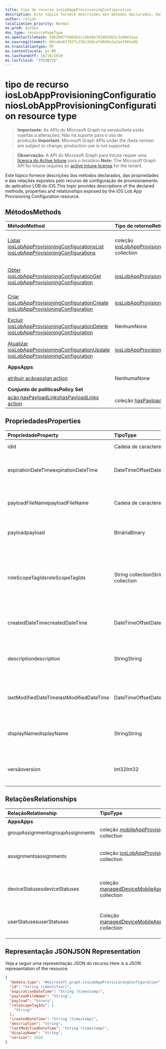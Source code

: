 ```yaml
---
title: tipo de recurso iosLobAppProvisioningConfiguration
description: Este tópico fornece descrições dos métodos declarados, das propriedades e das relações expostos pelo recurso de configuração de provisionamento do aplicativo LOB do iOS.
author: rolyon
localization_priority: Normal
ms.prod: Intune
doc_type: resourcePageType
ms.openlocfilehash: 58b2b07fdd6562c14b49e781862063c3a9b67aae
ms.sourcegitcommit: 0dcabe677927c259c2ddcefd0d5e2a2aef065e8b
ms.translationtype: MT
ms.contentlocale: pt-BR
ms.lasthandoff: 10/16/2019
ms.locfileid: "37538725"
---
```

# <a name="ioslobappprovisioningconfiguration-resource-type"></a><span data-ttu-id="4f7b8-103">tipo de recurso iosLobAppProvisioningConfiguration</span><span class="sxs-lookup"><span data-stu-id="4f7b8-103">iosLobAppProvisioningConfiguration resource type</span></span>

> <span data-ttu-id="4f7b8-104">**Importante:** As APIs do Microsoft Graph na versão/beta estão sujeitas a alterações; Não há suporte para o uso de produção.</span><span class="sxs-lookup"><span data-stu-id="4f7b8-104">**Important:** Microsoft Graph APIs under the /beta version are subject to change; production use is not supported.</span></span>

> <span data-ttu-id="4f7b8-105">**Observação:** A API do Microsoft Graph para Intune requer uma [licença do Active Intune](https://go.microsoft.com/fwlink/?linkid=839381) para o locatário.</span><span class="sxs-lookup"><span data-stu-id="4f7b8-105">**Note:** The Microsoft Graph API for Intune requires an [active Intune license](https://go.microsoft.com/fwlink/?linkid=839381) for the tenant.</span></span>

<span data-ttu-id="4f7b8-106">Este tópico fornece descrições dos métodos declarados, das propriedades e das relações expostos pelo recurso de configuração de provisionamento do aplicativo LOB do iOS.</span><span class="sxs-lookup"><span data-stu-id="4f7b8-106">This topic provides descriptions of the declared methods, properties and relationships exposed by the iOS Lob App Provisioning Configuration resource.</span></span>

## <a name="methods"></a><span data-ttu-id="4f7b8-107">Métodos</span><span class="sxs-lookup"><span data-stu-id="4f7b8-107">Methods</span></span>
|<span data-ttu-id="4f7b8-108">Método</span><span class="sxs-lookup"><span data-stu-id="4f7b8-108">Method</span></span>|<span data-ttu-id="4f7b8-109">Tipo de retorno</span><span class="sxs-lookup"><span data-stu-id="4f7b8-109">Return Type</span></span>|<span data-ttu-id="4f7b8-110">Descrição</span><span class="sxs-lookup"><span data-stu-id="4f7b8-110">Description</span></span>|
|:---|:---|:---|
|[<span data-ttu-id="4f7b8-111">Listar iosLobAppProvisioningConfigurations</span><span class="sxs-lookup"><span data-stu-id="4f7b8-111">List iosLobAppProvisioningConfigurations</span></span>](../api/intune-shared-ioslobappprovisioningconfiguration-list.md)|<span data-ttu-id="4f7b8-112">coleção [iosLobAppProvisioningConfiguration](../resources/intune-shared-ioslobappprovisioningconfiguration.md)</span><span class="sxs-lookup"><span data-stu-id="4f7b8-112">[iosLobAppProvisioningConfiguration](../resources/intune-shared-ioslobappprovisioningconfiguration.md) collection</span></span>|<span data-ttu-id="4f7b8-113">Listar Propriedades e relações dos objetos [iosLobAppProvisioningConfiguration](../resources/intune-shared-ioslobappprovisioningconfiguration.md) .</span><span class="sxs-lookup"><span data-stu-id="4f7b8-113">List properties and relationships of the [iosLobAppProvisioningConfiguration](../resources/intune-shared-ioslobappprovisioningconfiguration.md) objects.</span></span>|
|[<span data-ttu-id="4f7b8-114">Obter iosLobAppProvisioningConfiguration</span><span class="sxs-lookup"><span data-stu-id="4f7b8-114">Get iosLobAppProvisioningConfiguration</span></span>](../api/intune-shared-ioslobappprovisioningconfiguration-get.md)|[<span data-ttu-id="4f7b8-115">iosLobAppProvisioningConfiguration</span><span class="sxs-lookup"><span data-stu-id="4f7b8-115">iosLobAppProvisioningConfiguration</span></span>](../resources/intune-shared-ioslobappprovisioningconfiguration.md)|<span data-ttu-id="4f7b8-116">Leia as propriedades e as relações do objeto [iosLobAppProvisioningConfiguration](../resources/intune-shared-ioslobappprovisioningconfiguration.md) .</span><span class="sxs-lookup"><span data-stu-id="4f7b8-116">Read properties and relationships of the [iosLobAppProvisioningConfiguration](../resources/intune-shared-ioslobappprovisioningconfiguration.md) object.</span></span>|
|[<span data-ttu-id="4f7b8-117">Criar iosLobAppProvisioningConfiguration</span><span class="sxs-lookup"><span data-stu-id="4f7b8-117">Create iosLobAppProvisioningConfiguration</span></span>](../api/intune-shared-ioslobappprovisioningconfiguration-create.md)|[<span data-ttu-id="4f7b8-118">iosLobAppProvisioningConfiguration</span><span class="sxs-lookup"><span data-stu-id="4f7b8-118">iosLobAppProvisioningConfiguration</span></span>](../resources/intune-shared-ioslobappprovisioningconfiguration.md)|<span data-ttu-id="4f7b8-119">Criar um novo objeto [iosLobAppProvisioningConfiguration](../resources/intune-shared-ioslobappprovisioningconfiguration.md) .</span><span class="sxs-lookup"><span data-stu-id="4f7b8-119">Create a new [iosLobAppProvisioningConfiguration](../resources/intune-shared-ioslobappprovisioningconfiguration.md) object.</span></span>|
|[<span data-ttu-id="4f7b8-120">Excluir iosLobAppProvisioningConfiguration</span><span class="sxs-lookup"><span data-stu-id="4f7b8-120">Delete iosLobAppProvisioningConfiguration</span></span>](../api/intune-shared-ioslobappprovisioningconfiguration-delete.md)|<span data-ttu-id="4f7b8-121">Nenhum</span><span class="sxs-lookup"><span data-stu-id="4f7b8-121">None</span></span>|<span data-ttu-id="4f7b8-122">Exclui [iosLobAppProvisioningConfiguration](../resources/intune-shared-ioslobappprovisioningconfiguration.md).</span><span class="sxs-lookup"><span data-stu-id="4f7b8-122">Deletes a [iosLobAppProvisioningConfiguration](../resources/intune-shared-ioslobappprovisioningconfiguration.md).</span></span>|
|[<span data-ttu-id="4f7b8-123">Atualizar iosLobAppProvisioningConfiguration</span><span class="sxs-lookup"><span data-stu-id="4f7b8-123">Update iosLobAppProvisioningConfiguration</span></span>](../api/intune-shared-ioslobappprovisioningconfiguration-update.md)|[<span data-ttu-id="4f7b8-124">iosLobAppProvisioningConfiguration</span><span class="sxs-lookup"><span data-stu-id="4f7b8-124">iosLobAppProvisioningConfiguration</span></span>](../resources/intune-shared-ioslobappprovisioningconfiguration.md)|<span data-ttu-id="4f7b8-125">Atualiza as propriedades de um objeto [iosLobAppProvisioningConfiguration](../resources/intune-shared-ioslobappprovisioningconfiguration.md) .</span><span class="sxs-lookup"><span data-stu-id="4f7b8-125">Update the properties of a [iosLobAppProvisioningConfiguration](../resources/intune-shared-ioslobappprovisioningconfiguration.md) object.</span></span>|
|<span data-ttu-id="4f7b8-126">**Apps**</span><span class="sxs-lookup"><span data-stu-id="4f7b8-126">**Apps**</span></span>|
|[<span data-ttu-id="4f7b8-127">atribuir ação</span><span class="sxs-lookup"><span data-stu-id="4f7b8-127">assign action</span></span>](../api/intune-shared-ioslobappprovisioningconfiguration-assign.md)|<span data-ttu-id="4f7b8-128">Nenhuma</span><span class="sxs-lookup"><span data-stu-id="4f7b8-128">None</span></span>|<span data-ttu-id="4f7b8-129">Ainda não documentado</span><span class="sxs-lookup"><span data-stu-id="4f7b8-129">Not yet documented</span></span>|
|<span data-ttu-id="4f7b8-130">**Conjunto de políticas**</span><span class="sxs-lookup"><span data-stu-id="4f7b8-130">**Policy Set**</span></span>|
|[<span data-ttu-id="4f7b8-131">ação hasPayloadLinks</span><span class="sxs-lookup"><span data-stu-id="4f7b8-131">hasPayloadLinks action</span></span>](../api/intune-shared-ioslobappprovisioningconfiguration-haspayloadlinks.md)|<span data-ttu-id="4f7b8-132">coleção [hasPayloadLinkResultItem](../resources/intune-policyset-haspayloadlinkresultitem.md)</span><span class="sxs-lookup"><span data-stu-id="4f7b8-132">[hasPayloadLinkResultItem](../resources/intune-policyset-haspayloadlinkresultitem.md) collection</span></span>|<span data-ttu-id="4f7b8-133">Ainda não documentado</span><span class="sxs-lookup"><span data-stu-id="4f7b8-133">Not yet documented</span></span>|

## <a name="properties"></a><span data-ttu-id="4f7b8-134">Propriedades</span><span class="sxs-lookup"><span data-stu-id="4f7b8-134">Properties</span></span>
|<span data-ttu-id="4f7b8-135">Propriedade</span><span class="sxs-lookup"><span data-stu-id="4f7b8-135">Property</span></span>|<span data-ttu-id="4f7b8-136">Tipo</span><span class="sxs-lookup"><span data-stu-id="4f7b8-136">Type</span></span>|<span data-ttu-id="4f7b8-137">Descrição</span><span class="sxs-lookup"><span data-stu-id="4f7b8-137">Description</span></span>|
|:---|:---|:---|
|<span data-ttu-id="4f7b8-138">id</span><span class="sxs-lookup"><span data-stu-id="4f7b8-138">id</span></span>|<span data-ttu-id="4f7b8-139">Cadeia de caracteres</span><span class="sxs-lookup"><span data-stu-id="4f7b8-139">String</span></span>|<span data-ttu-id="4f7b8-140">Chave da entidade.</span><span class="sxs-lookup"><span data-stu-id="4f7b8-140">Key of the entity.</span></span>|
|<span data-ttu-id="4f7b8-141">expirationDateTime</span><span class="sxs-lookup"><span data-stu-id="4f7b8-141">expirationDateTime</span></span>|<span data-ttu-id="4f7b8-142">DateTimeOffset</span><span class="sxs-lookup"><span data-stu-id="4f7b8-142">DateTimeOffset</span></span>|<span data-ttu-id="4f7b8-143">Data e hora de expiração do perfil opcional.</span><span class="sxs-lookup"><span data-stu-id="4f7b8-143">Optional profile expiration date and time.</span></span>|
|<span data-ttu-id="4f7b8-144">payloadFileName</span><span class="sxs-lookup"><span data-stu-id="4f7b8-144">payloadFileName</span></span>|<span data-ttu-id="4f7b8-145">Cadeia de caracteres</span><span class="sxs-lookup"><span data-stu-id="4f7b8-145">String</span></span>|<span data-ttu-id="4f7b8-146">Nome do arquivo de carga (\*. mobileprovision</span><span class="sxs-lookup"><span data-stu-id="4f7b8-146">Payload file name (\*.mobileprovision</span></span> | <span data-ttu-id="4f7b8-147">\*.xml).</span><span class="sxs-lookup"><span data-stu-id="4f7b8-147">\*.xml).</span></span>|
|<span data-ttu-id="4f7b8-148">payload</span><span class="sxs-lookup"><span data-stu-id="4f7b8-148">payload</span></span>|<span data-ttu-id="4f7b8-149">Binária</span><span class="sxs-lookup"><span data-stu-id="4f7b8-149">Binary</span></span>|<span data-ttu-id="4f7b8-150">Carga.</span><span class="sxs-lookup"><span data-stu-id="4f7b8-150">Payload.</span></span> <span data-ttu-id="4f7b8-151">(Matriz de bytes codificados em UTF8)</span><span class="sxs-lookup"><span data-stu-id="4f7b8-151">(UTF8 encoded byte array)</span></span>|
|<span data-ttu-id="4f7b8-152">roleScopeTagIds</span><span class="sxs-lookup"><span data-stu-id="4f7b8-152">roleScopeTagIds</span></span>|<span data-ttu-id="4f7b8-153">String collection</span><span class="sxs-lookup"><span data-stu-id="4f7b8-153">String collection</span></span>|<span data-ttu-id="4f7b8-154">Lista de marcas de escopo para esta entidade de configuração de provisionamento do aplicativo LOB iOS.</span><span class="sxs-lookup"><span data-stu-id="4f7b8-154">List of Scope Tags for this iOS LOB app provisioning configuration entity.</span></span>|
|<span data-ttu-id="4f7b8-155">createdDateTime</span><span class="sxs-lookup"><span data-stu-id="4f7b8-155">createdDateTime</span></span>|<span data-ttu-id="4f7b8-156">DateTimeOffset</span><span class="sxs-lookup"><span data-stu-id="4f7b8-156">DateTimeOffset</span></span>|<span data-ttu-id="4f7b8-157">DateTime em que o objeto foi criado.</span><span class="sxs-lookup"><span data-stu-id="4f7b8-157">DateTime the object was created.</span></span>|
|<span data-ttu-id="4f7b8-158">description</span><span class="sxs-lookup"><span data-stu-id="4f7b8-158">description</span></span>|<span data-ttu-id="4f7b8-159">String</span><span class="sxs-lookup"><span data-stu-id="4f7b8-159">String</span></span>|<span data-ttu-id="4f7b8-160">Descrição fornecida pelo administrador da Configuração do dispositivo.</span><span class="sxs-lookup"><span data-stu-id="4f7b8-160">Admin provided description of the Device Configuration.</span></span>|
|<span data-ttu-id="4f7b8-161">lastModifiedDateTime</span><span class="sxs-lookup"><span data-stu-id="4f7b8-161">lastModifiedDateTime</span></span>|<span data-ttu-id="4f7b8-162">DateTimeOffset</span><span class="sxs-lookup"><span data-stu-id="4f7b8-162">DateTimeOffset</span></span>|<span data-ttu-id="4f7b8-163">DateTime da última modificação do objeto.</span><span class="sxs-lookup"><span data-stu-id="4f7b8-163">DateTime the object was last modified.</span></span>|
|<span data-ttu-id="4f7b8-164">displayName</span><span class="sxs-lookup"><span data-stu-id="4f7b8-164">displayName</span></span>|<span data-ttu-id="4f7b8-165">String</span><span class="sxs-lookup"><span data-stu-id="4f7b8-165">String</span></span>|<span data-ttu-id="4f7b8-166">O administrador forneceu o nome da Configuração do dispositivo.</span><span class="sxs-lookup"><span data-stu-id="4f7b8-166">Admin provided name of the device configuration.</span></span>|
|<span data-ttu-id="4f7b8-167">versão</span><span class="sxs-lookup"><span data-stu-id="4f7b8-167">version</span></span>|<span data-ttu-id="4f7b8-168">Int32</span><span class="sxs-lookup"><span data-stu-id="4f7b8-168">Int32</span></span>|<span data-ttu-id="4f7b8-169">Versão da configuração do dispositivo.</span><span class="sxs-lookup"><span data-stu-id="4f7b8-169">Version of the device configuration.</span></span>|

## <a name="relationships"></a><span data-ttu-id="4f7b8-170">Relações</span><span class="sxs-lookup"><span data-stu-id="4f7b8-170">Relationships</span></span>
|<span data-ttu-id="4f7b8-171">Relação</span><span class="sxs-lookup"><span data-stu-id="4f7b8-171">Relationship</span></span>|<span data-ttu-id="4f7b8-172">Tipo</span><span class="sxs-lookup"><span data-stu-id="4f7b8-172">Type</span></span>|<span data-ttu-id="4f7b8-173">Descrição</span><span class="sxs-lookup"><span data-stu-id="4f7b8-173">Description</span></span>|
|:---|:---|:---|
|<span data-ttu-id="4f7b8-174">**Apps**</span><span class="sxs-lookup"><span data-stu-id="4f7b8-174">**Apps**</span></span>|
|<span data-ttu-id="4f7b8-175">groupAssignments</span><span class="sxs-lookup"><span data-stu-id="4f7b8-175">groupAssignments</span></span>|<span data-ttu-id="4f7b8-176">coleção [mobileAppProvisioningConfigGroupAssignment](../resources/intune-apps-mobileappprovisioningconfiggroupassignment.md)</span><span class="sxs-lookup"><span data-stu-id="4f7b8-176">[mobileAppProvisioningConfigGroupAssignment](../resources/intune-apps-mobileappprovisioningconfiggroupassignment.md) collection</span></span>|<span data-ttu-id="4f7b8-177">As atribuições de grupo associadas.</span><span class="sxs-lookup"><span data-stu-id="4f7b8-177">The associated group assignments.</span></span>|
|<span data-ttu-id="4f7b8-178">assignments</span><span class="sxs-lookup"><span data-stu-id="4f7b8-178">assignments</span></span>|<span data-ttu-id="4f7b8-179">coleção [iosLobAppProvisioningConfigurationAssignment](../resources/intune-apps-ioslobappprovisioningconfigurationassignment.md)</span><span class="sxs-lookup"><span data-stu-id="4f7b8-179">[iosLobAppProvisioningConfigurationAssignment](../resources/intune-apps-ioslobappprovisioningconfigurationassignment.md) collection</span></span>|<span data-ttu-id="4f7b8-180">As atribuições de grupo associadas para o IosLobAppProvisioningConfiguration.</span><span class="sxs-lookup"><span data-stu-id="4f7b8-180">The associated group assignments for IosLobAppProvisioningConfiguration.</span></span>|
|<span data-ttu-id="4f7b8-181">deviceStatuses</span><span class="sxs-lookup"><span data-stu-id="4f7b8-181">deviceStatuses</span></span>|<span data-ttu-id="4f7b8-182">coleção [managedDeviceMobileAppConfigurationDeviceStatus](../resources/intune-apps-manageddevicemobileappconfigurationdevicestatus.md)</span><span class="sxs-lookup"><span data-stu-id="4f7b8-182">[managedDeviceMobileAppConfigurationDeviceStatus](../resources/intune-apps-manageddevicemobileappconfigurationdevicestatus.md) collection</span></span>|<span data-ttu-id="4f7b8-183">A lista de Estados de instalação de dispositivo para esta configuração de aplicativo móvel.</span><span class="sxs-lookup"><span data-stu-id="4f7b8-183">The list of device installation states for this mobile app configuration.</span></span>|
|<span data-ttu-id="4f7b8-184">userStatuses</span><span class="sxs-lookup"><span data-stu-id="4f7b8-184">userStatuses</span></span>|<span data-ttu-id="4f7b8-185">Coleção [managedDeviceMobileAppConfigurationUserStatus](../resources/intune-apps-manageddevicemobileappconfigurationuserstatus.md)</span><span class="sxs-lookup"><span data-stu-id="4f7b8-185">[managedDeviceMobileAppConfigurationUserStatus](../resources/intune-apps-manageddevicemobileappconfigurationuserstatus.md) collection</span></span>|<span data-ttu-id="4f7b8-186">A lista de Estados de instalação do usuário para esta configuração de aplicativo móvel.</span><span class="sxs-lookup"><span data-stu-id="4f7b8-186">The list of user installation states for this mobile app configuration.</span></span>|

## <a name="json-representation"></a><span data-ttu-id="4f7b8-187">Representação JSON</span><span class="sxs-lookup"><span data-stu-id="4f7b8-187">JSON Representation</span></span>
<span data-ttu-id="4f7b8-188">Veja a seguir uma representação JSON do recurso.</span><span class="sxs-lookup"><span data-stu-id="4f7b8-188">Here is a JSON representation of the resource.</span></span>
<!-- {
  "blockType": "resource",
  "keyProperty": "id",
  "@odata.type": "microsoft.graph.iosLobAppProvisioningConfiguration"
}
-->
``` json
{
  "@odata.type": "#microsoft.graph.iosLobAppProvisioningConfiguration",
  "id": "String (identifier)",
  "expirationDateTime": "String (timestamp)",
  "payloadFileName": "String",
  "payload": "binary",
  "roleScopeTagIds": [
    "String"
  ],
  "createdDateTime": "String (timestamp)",
  "description": "String",
  "lastModifiedDateTime": "String (timestamp)",
  "displayName": "String",
  "version": 1024
}
```



